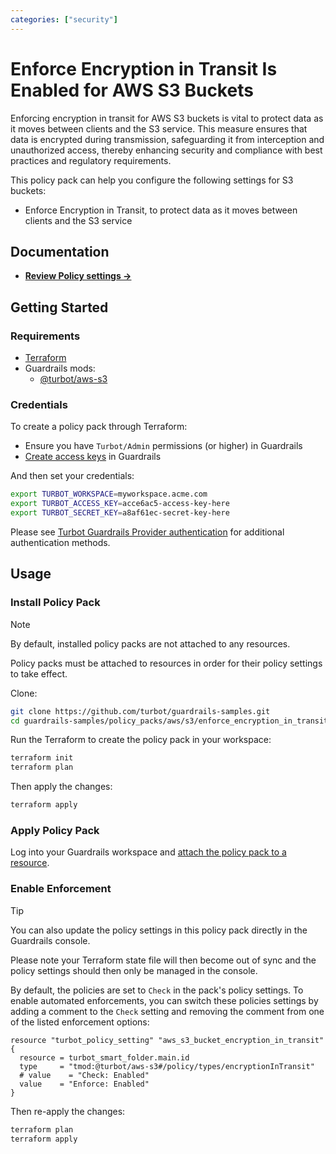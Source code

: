 ```yaml
---
categories: ["security"]
---
```


# Enforce Encryption in Transit Is Enabled for AWS S3 Buckets

Enforcing encryption in transit for AWS S3 buckets is vital to protect data as it moves between clients and the S3 service. This measure ensures that data is encrypted during transmission, safeguarding it from interception and unauthorized access, thereby enhancing security and compliance with best practices and regulatory requirements.

This policy pack can help you configure the following settings for S3 buckets:

- Enforce Encryption in Transit, to protect data as it moves between clients and the S3 service

## Documentation

- **[Review Policy settings →](https://hub-guardrails-turbot-com-git-development-turbot.vercel.app/policy-packs/enforce_encryption_in_transit_is_enabled_for_buckets/settings)**

## Getting Started

### Requirements

- [Terraform](https://developer.hashicorp.com/terraform/tutorials/aws-get-started/install-cli)
- Guardrails mods:
  - [@turbot/aws-s3](https://hub-guardrails-turbot-com-git-development-turbot.vercel.app/aws/mods/aws-s3)

### Credentials

To create a policy pack through Terraform:

- Ensure you have `Turbot/Admin` permissions (or higher) in Guardrails
- [Create access keys](https://turbot.com/guardrails/docs/guides/iam/access-keys#generate-a-new-guardrails-api-access-key) in Guardrails

And then set your credentials:

```sh
export TURBOT_WORKSPACE=myworkspace.acme.com
export TURBOT_ACCESS_KEY=acce6ac5-access-key-here
export TURBOT_SECRET_KEY=a8af61ec-secret-key-here
```

Please see [Turbot Guardrails Provider authentication](https://registry.terraform.io/providers/turbot/turbot/latest/docs#authentication) for additional authentication methods.

## Usage

### Install Policy Pack

> [!NOTE]
> By default, installed policy packs are not attached to any resources.
>
> Policy packs must be attached to resources in order for their policy settings to take effect.

Clone:

```sh
git clone https://github.com/turbot/guardrails-samples.git
cd guardrails-samples/policy_packs/aws/s3/enforce_encryption_in_transit_is_enabled_for_buckets
```

Run the Terraform to create the policy pack in your workspace:

```sh
terraform init
terraform plan
```

Then apply the changes:

```sh
terraform apply
```

### Apply Policy Pack

Log into your Guardrails workspace and [attach the policy pack to a resource](https://turbot.com/guardrails/docs/guides/working-with-folders/smart#attach-a-smart-folder-to-a-resource).

### Enable Enforcement

> [!TIP]
> You can also update the policy settings in this policy pack directly in the Guardrails console.
>
> Please note your Terraform state file will then become out of sync and the policy settings should then only be managed in the console.

By default, the policies are set to `Check` in the pack's policy settings. To enable automated enforcements, you can switch these policies settings by adding a comment to the `Check` setting and removing the comment from one of the listed enforcement options:

```hcl
resource "turbot_policy_setting" "aws_s3_bucket_encryption_in_transit" {
  resource = turbot_smart_folder.main.id
  type     = "tmod:@turbot/aws-s3#/policy/types/encryptionInTransit"
  # value    = "Check: Enabled"
  value    = "Enforce: Enabled"
}
```

Then re-apply the changes:

```sh
terraform plan
terraform apply
```
